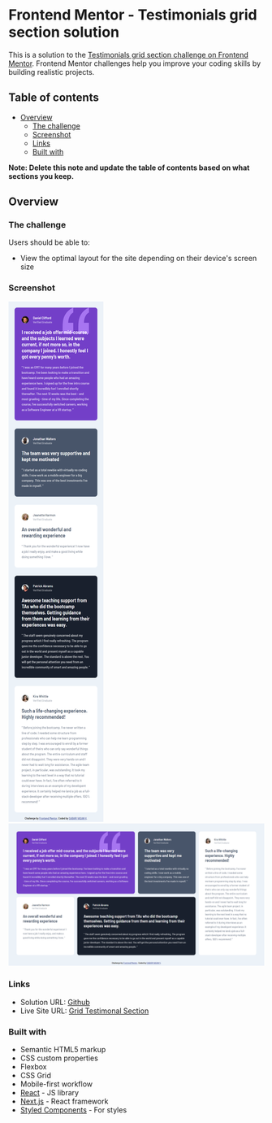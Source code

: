 # Frontend Mentor - Testimonials grid section solution

This is a solution to the [Testimonials grid section challenge on Frontend Mentor](https://www.frontendmentor.io/challenges/testimonials-grid-section-Nnw6J7Un7). Frontend Mentor challenges help you improve your coding skills by building realistic projects. 

## Table of contents

- [Overview](#overview)
  - [The challenge](#the-challenge)
  - [Screenshot](#screenshot)
  - [Links](#links)
  - [Built with](#built-with)

**Note: Delete this note and update the table of contents based on what sections you keep.**

## Overview

### The challenge

Users should be able to:

- View the optimal layout for the site depending on their device's screen size

### Screenshot

![Mobile View](https://github.com/Sabari2002/Frontend-mentors/blob/main/testimonials-grid-section/Solution%20Screenshot/Mobile%20View.png)
![Laptop View](https://github.com/Sabari2002/Frontend-mentors/blob/main/testimonials-grid-section/Solution%20Screenshot/Laptop%20View.png)

### Links

- Solution URL: [Github](https://github.com/Sabari2002/Frontend-mentors/tree/main/testimonials-grid-section)
- Live Site URL: [Grid Testimonal Section](https://gridtestimonals.vercel.app/)


### Built with

- Semantic HTML5 markup
- CSS custom properties
- Flexbox
- CSS Grid
- Mobile-first workflow
- [React](https://reactjs.org/) - JS library
- [Next.js](https://nextjs.org/) - React framework
- [Styled Components](https://styled-components.com/) - For styles


